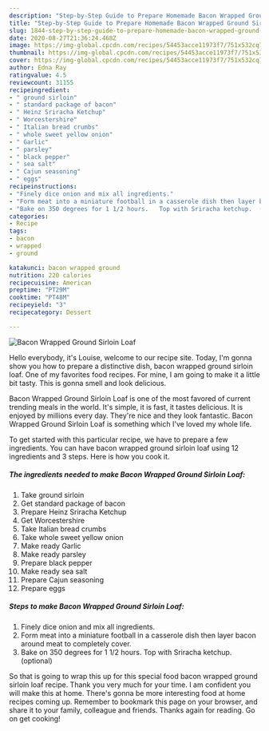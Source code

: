 ```yaml
---
description: "Step-by-Step Guide to Prepare Homemade Bacon Wrapped Ground Sirloin Loaf"
title: "Step-by-Step Guide to Prepare Homemade Bacon Wrapped Ground Sirloin Loaf"
slug: 1844-step-by-step-guide-to-prepare-homemade-bacon-wrapped-ground-sirloin-loaf
date: 2020-08-27T21:36:24.468Z
image: https://img-global.cpcdn.com/recipes/54453acce11973f7/751x532cq70/bacon-wrapped-ground-sirloin-loaf-recipe-main-photo.jpg
thumbnail: https://img-global.cpcdn.com/recipes/54453acce11973f7/751x532cq70/bacon-wrapped-ground-sirloin-loaf-recipe-main-photo.jpg
cover: https://img-global.cpcdn.com/recipes/54453acce11973f7/751x532cq70/bacon-wrapped-ground-sirloin-loaf-recipe-main-photo.jpg
author: Edna Ray
ratingvalue: 4.5
reviewcount: 31155
recipeingredient:
- " ground sirloin"
- " standard package of bacon"
- " Heinz Sriracha Ketchup"
- " Worcestershire"
- " Italian bread crumbs"
- " whole sweet yellow onion"
- " Garlic"
- " parsley"
- " black pepper"
- " sea salt"
- " Cajun seasoning"
- " eggs"
recipeinstructions:
- "Finely dice onion and mix all ingredients."
- "Form meat into a miniature football in a casserole dish then layer bacon around meat to completely cover."
- "Bake on 350 degrees for 1 1/2 hours.   Top with Sriracha ketchup.  (optional)"
categories:
- Recipe
tags:
- bacon
- wrapped
- ground

katakunci: bacon wrapped ground 
nutrition: 220 calories
recipecuisine: American
preptime: "PT29M"
cooktime: "PT48M"
recipeyield: "3"
recipecategory: Dessert

---
```



![Bacon Wrapped Ground Sirloin Loaf](https://img-global.cpcdn.com/recipes/54453acce11973f7/751x532cq70/bacon-wrapped-ground-sirloin-loaf-recipe-main-photo.jpg)

Hello everybody, it's Louise, welcome to our recipe site. Today, I'm gonna show you how to prepare a distinctive dish, bacon wrapped ground sirloin loaf. One of my favorites food recipes. For mine, I am going to make it a little bit tasty. This is gonna smell and look delicious.

Bacon Wrapped Ground Sirloin Loaf is one of the most favored of current trending meals in the world. It's simple, it is fast, it tastes delicious. It is enjoyed by millions every day. They're nice and they look fantastic. Bacon Wrapped Ground Sirloin Loaf is something which I've loved my whole life.




To get started with this particular recipe, we have to prepare a few ingredients. You can have bacon wrapped ground sirloin loaf using 12 ingredients and 3 steps. Here is how you cook it.

<!--inarticleads1-->

##### The ingredients needed to make Bacon Wrapped Ground Sirloin Loaf:

1. Take  ground sirloin
1. Get  standard package of bacon
1. Prepare  Heinz Sriracha Ketchup
1. Get  Worcestershire
1. Take  Italian bread crumbs
1. Take  whole sweet yellow onion
1. Make ready  Garlic
1. Make ready  parsley
1. Prepare  black pepper
1. Make ready  sea salt
1. Prepare  Cajun seasoning
1. Prepare  eggs




<!--inarticleads2-->

##### Steps to make Bacon Wrapped Ground Sirloin Loaf:

1. Finely dice onion and mix all ingredients.
1. Form meat into a miniature football in a casserole dish then layer bacon around meat to completely cover.
1. Bake on 350 degrees for 1 1/2 hours.   Top with Sriracha ketchup.  (optional)




So that is going to wrap this up for this special food bacon wrapped ground sirloin loaf recipe. Thank you very much for your time. I am confident you will make this at home. There's gonna be more interesting food at home recipes coming up. Remember to bookmark this page on your browser, and share it to your family, colleague and friends. Thanks again for reading. Go on get cooking!
